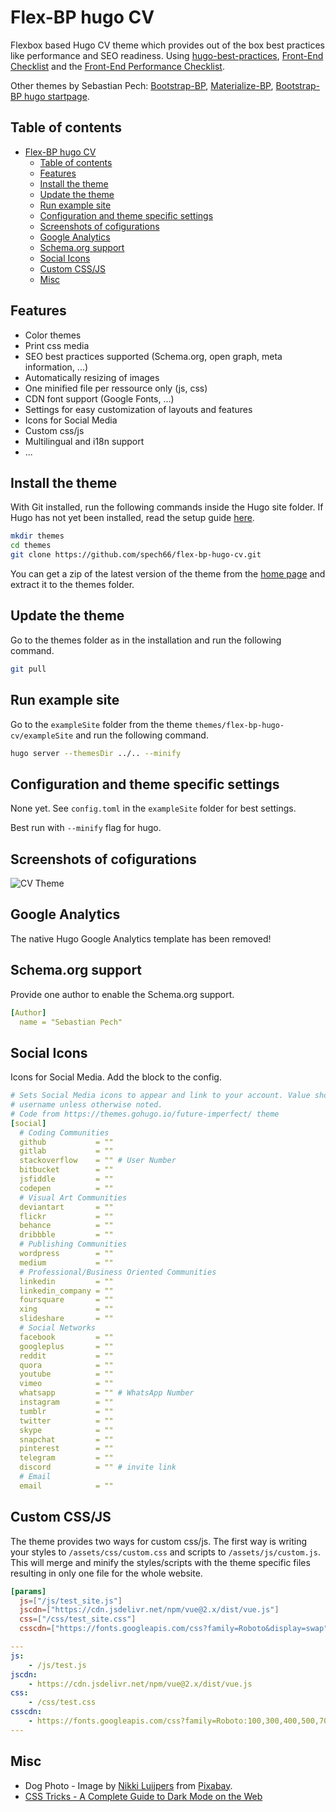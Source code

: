 # Flex-BP hugo CV

Flexbox based Hugo CV theme which provides out of the box best practices like performance and SEO readiness. Using [hugo-best-practices](https://github.com/spech66/hugo-best-practices), [Front-End Checklist](https://github.com/thedaviddias/Front-End-Checklist) and the [Front-End Performance Checklist](https://github.com/thedaviddias/Front-End-Performance-Checklist).

Other themes by Sebastian Pech: [Bootstrap-BP](https://github.com/spech66/bootstrap-bp-hugo-theme), [Materialize-BP](https://github.com/spech66/materialize-bp-hugo-theme),
[Bootstrap-BP hugo startpage](https://github.com/spech66/bootstrap-bp-hugo-startpage).

## Table of contents

<!-- START doctoc generated TOC please keep comment here to allow auto update -->
<!-- DON'T EDIT THIS SECTION, INSTEAD RE-RUN doctoc TO UPDATE -->


- [Flex-BP hugo CV](#flex-bp-hugo-cv)
  - [Table of contents](#table-of-contents)
  - [Features](#features)
  - [Install the theme](#install-the-theme)
  - [Update the theme](#update-the-theme)
  - [Run example site](#run-example-site)
  - [Configuration and theme specific settings](#configuration-and-theme-specific-settings)
  - [Screenshots of cofigurations](#screenshots-of-cofigurations)
  - [Google Analytics](#google-analytics)
  - [Schema.org support](#schemaorg-support)
  - [Social Icons](#social-icons)
  - [Custom CSS/JS](#custom-cssjs)
  - [Misc](#misc)

<!-- END doctoc generated TOC please keep comment here to allow auto update -->

## Features

- Color themes
- Print css media
- SEO best practices supported (Schema.org, open graph, meta information, ...)
- Automatically resizing of images
- One minified file per ressource only (js, css)
- CDN font support (Google Fonts, ...)
- Settings for easy customization of layouts and features
- Icons for Social Media
- Custom css/js
- Multilingual and i18n support
- ...

## Install the theme

With Git installed, run the following commands inside the Hugo site folder. If Hugo has not yet been installed, read the setup guide [here](https://gohugo.io/overview/installing/).

```sh
mkdir themes
cd themes
git clone https://github.com/spech66/flex-bp-hugo-cv.git
```

You can get a zip of the latest version of the theme from the [home page](https://github.com/spech66/flex-bp-hugo-cv) and extract it to the themes folder.

## Update the theme

Go to the themes folder as in the installation and run the following command.

```sh
git pull
```

## Run example site

Go to the `exampleSite` folder from the theme `themes/flex-bp-hugo-cv/exampleSite` and run the following command.

```sh
hugo server --themesDir ../.. --minify
```

## Configuration and theme specific settings

None yet. See `config.toml` in the `exampleSite` folder for best settings.

Best run with `--minify` flag for hugo.

## Screenshots of cofigurations

![CV Theme](https://raw.githubusercontent.com/spech66/flex-bp-hugo-cv/main/images/tn.png)

## Google Analytics

The native Hugo Google Analytics template has been removed!

## Schema.org support

Provide one author to enable the Schema.org support.

```yaml
[Author]  
  name = "Sebastian Pech"
```

## Social Icons

Icons for Social Media. Add the block to the config.

```yaml
# Sets Social Media icons to appear and link to your account. Value should be your
# username unless otherwise noted.
# Code from https://themes.gohugo.io/future-imperfect/ theme
[social]
  # Coding Communities
  github           = ""
  gitlab           = ""
  stackoverflow    = "" # User Number
  bitbucket        = ""
  jsfiddle         = ""
  codepen          = ""
  # Visual Art Communities
  deviantart       = ""
  flickr           = ""
  behance          = ""
  dribbble         = ""
  # Publishing Communities
  wordpress        = ""
  medium           = ""
  # Professional/Business Oriented Communities
  linkedin         = ""
  linkedin_company = ""
  foursquare       = ""
  xing             = ""
  slideshare       = ""
  # Social Networks
  facebook         = ""
  googleplus       = ""
  reddit           = ""
  quora            = ""
  youtube          = ""
  vimeo            = ""
  whatsapp         = "" # WhatsApp Number
  instagram        = ""
  tumblr           = ""
  twitter          = ""
  skype            = ""
  snapchat         = ""
  pinterest        = ""
  telegram         = ""
  discord          = "" # invite link
  # Email
  email            = ""
```

## Custom CSS/JS

The theme provides two ways for custom css/js. The first way is writing your styles to `/assets/css/custom.css` and scripts to `/assets/js/custom.js`. This will merge and minify the styles/scripts with the theme specific files resulting in only one file for the whole website.

```toml
[params]
  js=["/js/test_site.js"]
  jscdn=["https://cdn.jsdelivr.net/npm/vue@2.x/dist/vue.js"]
  css=["/css/test_site.css"]
  csscdn=["https://fonts.googleapis.com/css?family=Roboto&display=swap"]
```

```yaml
---
js:
    - /js/test.js
jscdn:
    - https://cdn.jsdelivr.net/npm/vue@2.x/dist/vue.js
css:
    - /css/test.css
csscdn:
    - https://fonts.googleapis.com/css?family=Roboto:100,300,400,500,700,900
---
```

## Misc

- Dog Photo - Image by [Nikki Luijpers](https://pixabay.com/users/lovechicco-14817111/?utm_source=link-attribution&amp;utm_medium=referral&amp;utm_campaign=image&amp;utm_content=5692796) from [Pixabay](https://pixabay.com/?utm_source=link-attribution&amp;utm_medium=referral&amp;utm_campaign=image&amp;utm_content=5692796).
- [CSS Tricks - A Complete Guide to Dark Mode on the Web](https://css-tricks.com/a-complete-guide-to-dark-mode-on-the-web/)
